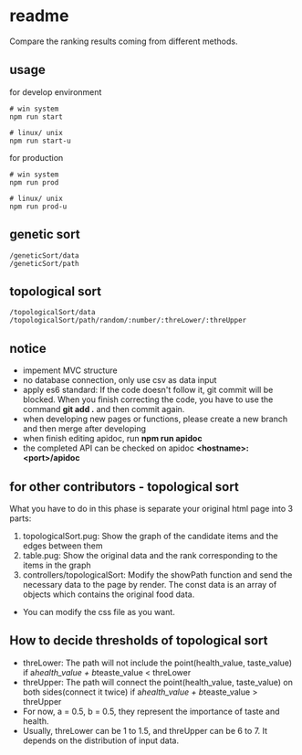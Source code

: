  readme
====

Compare the ranking results coming from different methods.

## usage

for develop environment

```
# win system
npm run start

# linux/ unix
npm run start-u
```

for production

```
# win system
npm run prod

# linux/ unix
npm run prod-u
```

## genetic sort

```
/geneticSort/data
/geneticSort/path
```

## topological sort

```
/topologicalSort/data
/topologicalSort/path/random/:number/:threLower/:threUpper
```

## notice

* impement MVC structure
* no database connection, only use csv as data input
* apply es6 standard: If the code doesn't follow it, git commit will be blocked. When you finish correcting the code, you have to use the command **git add .** and then commit again.
* when developing new pages or functions, please create a new branch and then merge after developing
* when finish editing apidoc, run **npm run apidoc**
* the completed API can be checked on apidoc **\<hostname\>:\<port\>/apidoc**

## for other contributors - topological sort

What you have to do in this phase is separate your original html page into 3 parts:

1. topologicalSort.pug: Show the graph of the candidate items and the edges between them
2. table.pug: Show the original data and the rank corresponding to the items in the graph
3. controllers/topologicalSort: Modify the showPath function and send the necessary data to the page by render. The const data is an array of objects which contains the original food data.

* You can modify the css file as you want.

## How to decide thresholds of topological sort

* threLower: The path will not include the point(health_value, taste_value) if a*health_value + b*teaste_value < threLower 
* threUpper: The path will connect the point(health_value, taste_value) on both sides(connect it twice) if a*health_value + b*teaste_value > threUpper
* For now, a = 0.5, b = 0.5, they represent the importance of taste and health.
* Usually, threLower can be 1 to 1.5, and threUpper can be 6 to 7. It depends on the distribution of input data.

